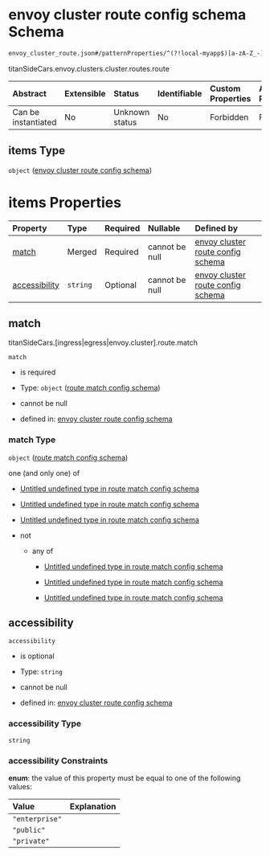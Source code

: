 # envoy cluster route config schema Schema

```txt
envoy_cluster_route.json#/patternProperties/^(?!local-myapp$)[a-zA-Z_-]+/properties/routes/items
```

titanSideCars.envoy.clusters.cluster.routes.route

| Abstract            | Extensible | Status         | Identifiable | Custom Properties | Additional Properties | Access Restrictions | Defined In                                                                |
| :------------------ | :--------- | :------------- | :----------- | :---------------- | :-------------------- | :------------------ | :------------------------------------------------------------------------ |
| Can be instantiated | No         | Unknown status | No           | Forbidden         | Forbidden             | none                | [envoy\_cluster.json\*](../out/envoy_cluster.json "open original schema") |

## items Type

`object` ([envoy cluster route config schema](envoy_cluster-patternproperties-envoy-cluster-config-schema-except-local-myapp-properties-cluster-routes-config-schema-envoy-cluster-route-config-schema.md))

# items Properties

| Property                        | Type     | Required | Nullable       | Defined by                                                                                                                                |
| :------------------------------ | :------- | :------- | :------------- | :---------------------------------------------------------------------------------------------------------------------------------------- |
| [match](#match)                 | Merged   | Required | cannot be null | [envoy cluster route config schema](egress_route-properties-route-match-config-schema.md "route_match.json#/properties/match")            |
| [accessibility](#accessibility) | `string` | Optional | cannot be null | [envoy cluster route config schema](envoy_cluster_route-properties-accessibility.md "envoy_cluster_route.json#/properties/accessibility") |

## match

titanSideCars.\[ingress|egress|envoy.cluster].route.match

`match`

* is required

* Type: `object` ([route match config schema](egress_route-properties-route-match-config-schema.md))

* cannot be null

* defined in: [envoy cluster route config schema](egress_route-properties-route-match-config-schema.md "route_match.json#/properties/match")

### match Type

`object` ([route match config schema](egress_route-properties-route-match-config-schema.md))

one (and only one) of

* [Untitled undefined type in route match config schema](route_match-oneof-0.md "check type definition")

* [Untitled undefined type in route match config schema](route_match-oneof-1.md "check type definition")

* [Untitled undefined type in route match config schema](route_match-oneof-2.md "check type definition")

* not

  * any of

    * [Untitled undefined type in route match config schema](route_match-oneof-3-not-anyof-0.md "check type definition")

    * [Untitled undefined type in route match config schema](route_match-oneof-3-not-anyof-1.md "check type definition")

    * [Untitled undefined type in route match config schema](route_match-oneof-3-not-anyof-2.md "check type definition")

## accessibility



`accessibility`

* is optional

* Type: `string`

* cannot be null

* defined in: [envoy cluster route config schema](envoy_cluster_route-properties-accessibility.md "envoy_cluster_route.json#/properties/accessibility")

### accessibility Type

`string`

### accessibility Constraints

**enum**: the value of this property must be equal to one of the following values:

| Value          | Explanation |
| :------------- | :---------- |
| `"enterprise"` |             |
| `"public"`     |             |
| `"private"`    |             |
